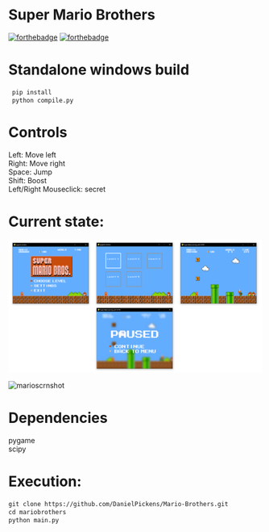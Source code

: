 # Super Mario Brothers
[![forthebadge](https://forthebadge.com/images/badges/made-with-python.svg)](https://forthebadge.com)
[![forthebadge](https://forthebadge.com/images/badges/built-with-love.svg)](https://forthebadge.com)


# Standalone windows build
```
 pip install 
 python compile.py 
 ```

# Controls

 Left: Move left  
 Right: Move right  
 Space: Jump  
 Shift: Boost   
 Left/Right Mouseclick: secret   

# Current state:
![Alt text](img/pics.png "current state")

![marioscrnshot](https://user-images.githubusercontent.com/72703981/139520557-c5307cfe-913d-4883-b478-75ffec43663f.png)

# Dependencies	
pygame	
scipy	


# Execution:
```
git clone https://github.com/DanielPickens/Mario-Brothers.git
cd mariobrothers
python main.py
```
